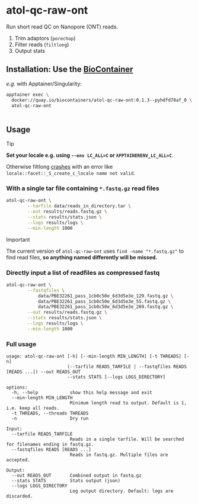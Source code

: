 # atol-qc-raw-ont

Run short read QC on Nanopore (ONT) reads.

1. Trim adaptors (`porechop`)
2. Filter reads (`filtlong`)
3. Output stats

## Installation: Use the [BioContainer](https://quay.io/repository/biocontainers/atol-qc-raw-ont?tab=tags)

*e.g.* with Apptainer/Singularity:

```bash
apptainer exec \
  docker://quay.io/biocontainers/atol-qc-raw-ont:0.1.3--pyhdfd78af_0 \
  atol-qc-raw-ont  
  
```

## Usage

> [!TIP]
> 
> **Set your locale e.g. using `--env LC_ALL=C` or `APPTAINERENV_LC_ALL=C`**.
> 
> Otherwise filtlong [crashes](https://github.com/rrwick/Filtlong/issues/48)
> with an error like `locale::facet::_S_create_c_locale name not valid`.
> 

### With a single tar file containing `*.fastq.gz` read files

```bash
atol-qc-raw-ont \
		--tarfile data/reads_in_directory.tar \
		--out results/reads.fastq.gz \
		--stats results/stats.json \
		--logs results/logs \
		--min-length 1000
```

> [!IMPORTANT]
>
> The current version of `atol-qc-raw-ont` uses `find -name "*.fastq.gz"` to
> find read files, **so anything named differently will be missed.**


### Directly input a list of readfiles as compressed fastq

```bash
atol-qc-raw-ont \
		--fastqfiles \
			data/PBE32261_pass_1cb0c50e_6d3d5e3e_129.fastq.gz \
			data/PBE32261_pass_1cb0c50e_6d3d5e3e_55.fastq.gz \
			data/PBE32261_pass_1cb0c50e_6d3d5e3e_269.fastq.gz \
		--out results/reads.fastq.gz \
		--stats results/stats.json \
		--logs results/logs \
		--min-length 1000
```

### Full usage

```
usage: atol-qc-raw-ont [-h] [--min-length MIN_LENGTH] [-t THREADS] [-n]
                       (--tarfile READS_TARFILE | --fastqfiles READS [READS ...]) --out READS_OUT
                       --stats STATS [--logs LOGS_DIRECTORY]

options:
  -h, --help            show this help message and exit
  --min-length MIN_LENGTH
                        Minimum length read to output. Default is 1, i.e. keep all reads.
  -t THREADS, --threads THREADS
  -n                    Dry run

Input:
  --tarfile READS_TARFILE
                        Reads in a single tarfile. Will be searched for filenames ending in fastq.gz.
  --fastqfiles READS [READS ...]
                        Reads in fastq.gz. Multiple files are accepted.

Output:
  --out READS_OUT       Combined output in fastq.gz
  --stats STATS         Stats output (json)
  --logs LOGS_DIRECTORY
                        Log output directory. Default: logs are discarded.
```
